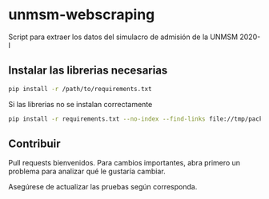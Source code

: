 # unmsm-webscraping

Script para extraer los datos del simulacro de admisión de la UNMSM 2020-I 

## Instalar las librerias necesarias

```bash
pip install -r /path/to/requirements.txt
```

Si las librerias no se instalan correctamente  

```bash
pip install -r requirements.txt --no-index --find-links file://tmp/packages
```

## Contribuir

Pull requests bienvenidos. 
Para cambios importantes, abra primero un problema para analizar qué le gustaría cambiar.

Asegúrese de actualizar las pruebas según corresponda.
